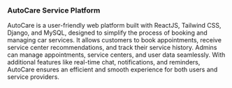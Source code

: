 ### AutoCare Service Platform
AutoCare is a user-friendly web platform built with ReactJS, Tailwind CSS, Django, and MySQL, designed to simplify the process of booking and managing car services. It allows customers to book appointments, receive service center recommendations, and track their service history. Admins can manage appointments, service centers, and user data seamlessly. With additional features like real-time chat, notifications, and reminders, AutoCare ensures an efficient and smooth experience for both users and service providers.

